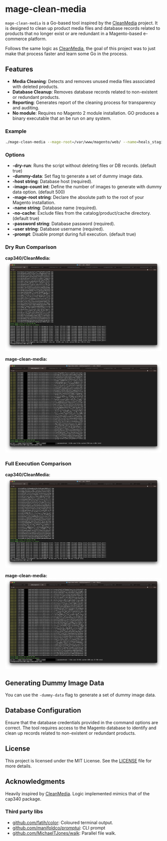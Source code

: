 # mage-clean-media

`mage-clean-media` is a Go-based tool inspired by the [CleanMedia](https://github.com/cap340/CleanMedia) project. It is designed to clean up product media files and database records related to products that no longer exist or are redundant in a Magento-based e-commerce platform.

Follows the same logic as [CleanMedia](https://github.com/cap340/CleanMedia), the goal of this project was to just make that process faster and learn some Go in the process.

## Features

- **Media Cleaning**: Detects and removes unused media files associated with deleted products.
- **Database Cleanup**: Removes database records related to non-existent or redundant products.
- **Reporting**: Generates report of the cleaning process for transparency and auditing.
- **No module**: Requires no Magento 2 module installation. GO produces a binary executable that an be run on any system.

### Example

```bash
./mage-clean-media --mage-root=/var/www/magento/web/ --name=heals_staging --password=root --user=root --host=127.0.0.1:40000 --dry-run
```

### Options

- **-dry-run**: Runs the script without deleting files or DB records. (default true)
- **-dummy-data**: Set flag to generate a set of dummy image data.
- **-host string**: Database host (required).
- **-image-count int**: Define the number of images to generate with dummy data option. (default 500)
- **-mage-root string**: Declare the absolute path to the root of your Magento installation.
- **-name string**: Database name (required).
- **-no-cache**: Exclude files from the catalog/product/cache directory. (default true)
- **-password string**: Database password (required).
- **-user string**: Database username (required).
- **-prompt**: Disable prompt during full execution. (default true)

### Dry Run Comparison

**cap340/CleanMedia:**
![cap340/CleanMedia dryrun](readme/images/cap-dry.png)

**mage-clean-media:**
![mage-clean-media](readme/images/go-dry.png)

### Full Execution Comparison

**cap340/CleanMedia:**
![cap340/CleanMedia full](readme/images/cap-full-run.png)

**mage-clean-media:**
![mage-clean-media full](readme/images/go-full-run.png)

## Generating Dummy Image Data

You can use the `-dummy-data` flag to generate a set of dummy image data.

## Database Configuration

Ensure that the database credentials provided in the command options are correct. The tool requires access to the Magento database to identify and clean up records related to non-existent or redundant products.

## License

This project is licensed under the MIT License. See the [LICENSE](LICENSE) file for more details.

## Acknowledgments

Heavily inspired by [CleanMedia](https://github.com/cap340/CleanMedia). Logic implemented mimics that of the cap340 package.

### Third party libs

- [github.com/fatih/color](https://github.com/fatih/color): Coloured terminal output.
- [github.com/manifoldco/promptui](https://github.com/manifoldco/promptui): CLI prompt
- [github.com/MichaelTJones/walk](https://github.com/MichaelTJones/walk): Parallel file walk.